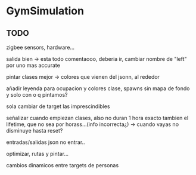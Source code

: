 # GymSimulation

## TODO

zigbee sensors, hardware...

salida bien -> esta todo comentaooo, deberia ir, cambiar nombre de "left" por uno mas accurate

pintar clases mejor -> colores que vienen del jsonn, al rededor

añadir leyenda para ocupacion y colores clase, spawns
    sin mapa de fondo y solo con o q pintamos?

sola cambiar de target las imprescindibles

señalizar cuando empiezan clases, also no duran 1 hora exacto
    tambien el lifetime, que no sea por horass...(info incorrecta¿) -> cuando vayas no disminuye hasta reset?

entradas/salidas json no entrar..

optimizar, rutas y pintar...

cambios dinamicos entre targets de personas
